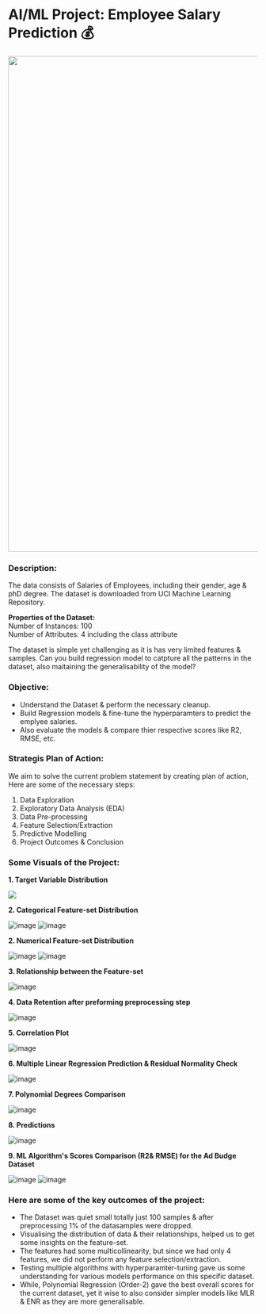 # AI/ML Project: Employee Salary Prediction 💰
<p align="center"><img src="https://user-images.githubusercontent.com/54996245/142728318-56642c69-2780-4b9d-9a84-618007198a9f.jpg" style="width: 1000px;"/></p>

### Description:

The data consists of Salaries of Employees, including their gender, age & phD degree. The dataset is downloaded from UCI Machine Learning Repository.

**Properties of the Dataset:** \
Number of Instances: 100\
Number of Attributes: 4 including the class attribute

The dataset is simple yet challenging as it is has very limited features & samples. Can you build regression model to catpture all the patterns in the dataset, also maitaining the generalisability of the model?


### Objective:
- Understand the Dataset & perform the necessary cleanup.
- Build Regression models & fine-tune the hyperparamters to predict the emplyee salaries.
- Also evaluate the models & compare thier respective scores like R2, RMSE, etc.

### Strategis Plan of Action:
We aim to solve the current problem statement by creating plan of action, Here are some of the necessary steps:
1. Data Exploration
2. Exploratory Data Analysis (EDA)
3. Data Pre-processing
4. Feature Selection/Extraction
5. Predictive Modelling
6. Project Outcomes & Conclusion

### Some Visuals of the Project:
**1. Target Variable Distribution**

<p align="left"><img src="https://user-images.githubusercontent.com/54996245/142728573-42c6ca90-a4ce-43b6-9064-35cffa98dc58.png" /></p>

**2. Categorical Feature-set Distribution**

![image](https://user-images.githubusercontent.com/54996245/142728589-96c49ce7-8863-4a50-baed-b44053678565.png)
![image](https://user-images.githubusercontent.com/54996245/142728592-5c15fd42-296d-4079-9d60-feb7001f2cf5.png)

**2. Numerical Feature-set Distribution**

![image](https://user-images.githubusercontent.com/54996245/142728603-1e3c1c51-924b-48b1-9f2d-69667e453d41.png)
![image](https://user-images.githubusercontent.com/54996245/142728605-8c11add5-a64b-4d2b-bdc3-bbaa79f848d0.png)


**3. Relationship between the Feature-set**

![image](https://user-images.githubusercontent.com/54996245/142728609-bb82d861-e295-4862-ae5b-0db33eb47c50.png)

**4. Data Retention after preforming preprocessing step**

![image](https://user-images.githubusercontent.com/54996245/142728619-19bf98bb-9e15-40c6-a8cb-b1a6093324e0.png)

**5. Correlation Plot**

![image](https://user-images.githubusercontent.com/54996245/142728629-2b4c04f5-cf2e-4beb-9649-645297ab809d.png)

**6. Multiple Linear Regression Prediction & Residual Normality Check**

![image](https://user-images.githubusercontent.com/54996245/142728650-8dbc0ac6-73d2-4c58-913e-fc6d0b930fcc.png)

**7. Polynomial Degrees Comparison**

![image](https://user-images.githubusercontent.com/54996245/142728667-d7dd89e5-378f-43f8-8c2e-f2eacad68934.png)

**8. Predictions**

![image](https://user-images.githubusercontent.com/54996245/142728697-ccf4d1f4-997b-42ba-af37-c3a6fdcc8d88.png)


**9. ML Algorithm's Scores Comparison (R2& RMSE) for the Ad Budge Dataset**

![image](https://user-images.githubusercontent.com/54996245/142728707-219e1a93-b5c2-4ff0-973f-488df92488dd.png)
![image](https://user-images.githubusercontent.com/54996245/142728711-60a1ea62-6427-472d-bc40-58e48b2847c4.png)


### Here are some of the key outcomes of the project:
- The Dataset was quiet small totally just 100 samples & after preprocessing 1% of the datasamples were dropped. 
- Visualising the distribution of data & their relationships, helped us to get some insights on the feature-set.
- The features had some multicollinearity, but since we had only 4 features, we did not perform any feature selection/extraction.
- Testing multiple algorithms with hyperparamter-tuning gave us some understanding for various models performance on this specific dataset.
- While, Polynomial Regression (Order-2) gave the best overall scores for the current dataset, yet it wise to also consider simpler models like MLR & ENR as they are more generalisable.
